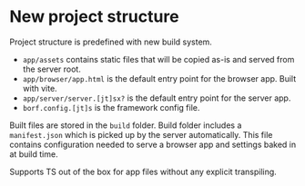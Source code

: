 # New project structure

Project structure is predefined with new build system.

- `app/assets` contains static files that will be copied as-is and served from the server root.
- `app/browser/app.html` is the default entry point for the browser app. Built with vite.
- `app/server/server.[jt]sx?` is the default entry point for the server app.
- `borf.config.[jt]s` is the framework config file.

Built files are stored in the `build` folder. Build folder includes a `manifest.json` which is picked up by the server automatically. This file contains configuration needed to serve a browser app and settings baked in at build time.

Supports TS out of the box for app files without any explicit transpiling.

